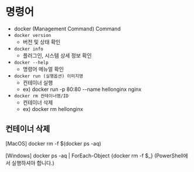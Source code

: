 # 명령어

- docker (Management Command) Command
- `docker version`
  - 버전 및 상태 확인
- `docker info`
  - 플러그인, 시스템 상세 정보 확인
- `docker --help`
  - 명령어 메뉴얼 확인
- `docker run (실행옵션) 이미지명`
  - 컨테이너 실행
  - ex) docker run -p 80:80 --name hellonginx nginx
- `docker rm 컨테이너명/ID`
  - 컨테이너 삭제
  - ex) docker rm hellonginx

## 컨테이너 삭제

[MacOS]
docker rm -f $(docker ps -aq)

[Windows]
docker ps -aq | ForEach-Object {docker rm -f $\_}
(PowerShell에서 실행하셔야 합니다.)
